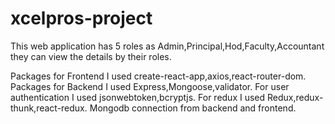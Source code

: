 # xcelpros-project

This web application has 5 roles as Admin,Principal,Hod,Faculty,Accountant they can view the details by their roles.

Packages for Frontend I used create-react-app,axios,react-router-dom.
Packages for Backend  I used Express,Mongoose,validator.
For user authentication I used jsonwebtoken,bcryptjs.
For redux I used Redux,redux-thunk,react-redux.
Mongodb connection from backend and  frontend.
